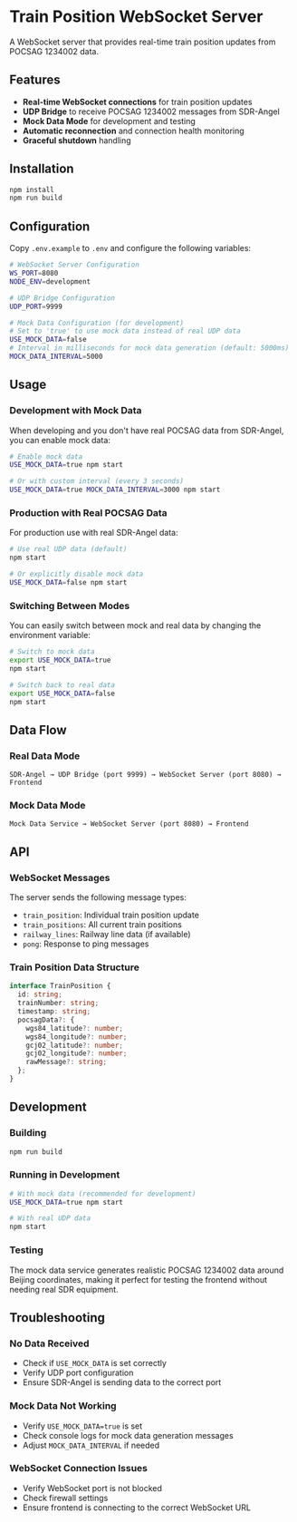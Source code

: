 # Train Position WebSocket Server

A WebSocket server that provides real-time train position updates from POCSAG 1234002 data.

## Features

- **Real-time WebSocket connections** for train position updates
- **UDP Bridge** to receive POCSAG 1234002 messages from SDR-Angel
- **Mock Data Mode** for development and testing
- **Automatic reconnection** and connection health monitoring
- **Graceful shutdown** handling

## Installation

```bash
npm install
npm run build
```

## Configuration

Copy `.env.example` to `.env` and configure the following variables:

```bash
# WebSocket Server Configuration
WS_PORT=8080
NODE_ENV=development

# UDP Bridge Configuration
UDP_PORT=9999

# Mock Data Configuration (for development)
# Set to 'true' to use mock data instead of real UDP data
USE_MOCK_DATA=false
# Interval in milliseconds for mock data generation (default: 5000ms)
MOCK_DATA_INTERVAL=5000
```

## Usage

### Development with Mock Data

When developing and you don't have real POCSAG data from SDR-Angel, you can enable mock data:

```bash
# Enable mock data
USE_MOCK_DATA=true npm start

# Or with custom interval (every 3 seconds)
USE_MOCK_DATA=true MOCK_DATA_INTERVAL=3000 npm start
```

### Production with Real POCSAG Data

For production use with real SDR-Angel data:

```bash
# Use real UDP data (default)
npm start

# Or explicitly disable mock data
USE_MOCK_DATA=false npm start
```

### Switching Between Modes

You can easily switch between mock and real data by changing the environment variable:

```bash
# Switch to mock data
export USE_MOCK_DATA=true
npm start

# Switch back to real data
export USE_MOCK_DATA=false
npm start
```

## Data Flow

### Real Data Mode

```
SDR-Angel → UDP Bridge (port 9999) → WebSocket Server (port 8080) → Frontend
```

### Mock Data Mode

```
Mock Data Service → WebSocket Server (port 8080) → Frontend
```

## API

### WebSocket Messages

The server sends the following message types:

- `train_position`: Individual train position update
- `train_positions`: All current train positions
- `railway_lines`: Railway line data (if available)
- `pong`: Response to ping messages

### Train Position Data Structure

```typescript
interface TrainPosition {
  id: string;
  trainNumber: string;
  timestamp: string;
  pocsagData?: {
    wgs84_latitude?: number;
    wgs84_longitude?: number;
    gcj02_latitude?: number;
    gcj02_longitude?: number;
    rawMessage?: string;
  };
}
```

## Development

### Building

```bash
npm run build
```

### Running in Development

```bash
# With mock data (recommended for development)
USE_MOCK_DATA=true npm start

# With real UDP data
npm start
```

### Testing

The mock data service generates realistic POCSAG 1234002 data around Beijing coordinates, making it perfect for testing the frontend without needing real SDR equipment.

## Troubleshooting

### No Data Received

- Check if `USE_MOCK_DATA` is set correctly
- Verify UDP port configuration
- Ensure SDR-Angel is sending data to the correct port

### Mock Data Not Working

- Verify `USE_MOCK_DATA=true` is set
- Check console logs for mock data generation messages
- Adjust `MOCK_DATA_INTERVAL` if needed

### WebSocket Connection Issues

- Verify WebSocket port is not blocked
- Check firewall settings
- Ensure frontend is connecting to the correct WebSocket URL
